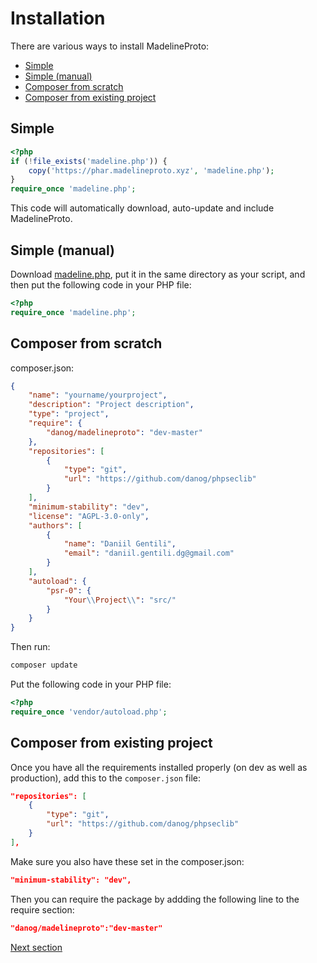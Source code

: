 # Installation

There are various ways to install MadelineProto:

* [Simple](#simple)
* [Simple (manual)](#simple-manual)
* [Composer from scratch](#composer-from-scratch)
* [Composer from existing project](#composer-from-existing-project)


## Simple

```php
<?php
if (!file_exists('madeline.php')) {
    copy('https://phar.madelineproto.xyz', 'madeline.php');
}
require_once 'madeline.php';
```

This code will automatically download, auto-update and include MadelineProto.


## Simple (manual)

Download [madeline.php](https://phar.madelineproto.xyz/madeline.php), put it in the same directory as your script, and then put the following code in your PHP file:
```php
<?php
require_once 'madeline.php';
```

## Composer from scratch

composer.json:
```json
{
    "name": "yourname/yourproject",
    "description": "Project description",
    "type": "project",
    "require": {
        "danog/madelineproto": "dev-master"
    },
    "repositories": [
        {
            "type": "git",
            "url": "https://github.com/danog/phpseclib"
        }
    ],
    "minimum-stability": "dev",
    "license": "AGPL-3.0-only",
    "authors": [
        {
            "name": "Daniil Gentili",
            "email": "daniil.gentili.dg@gmail.com"
        }
    ],
    "autoload": {
        "psr-0": {
            "Your\\Project\\": "src/"
        }
    }
}
```

Then run:
```bash
composer update
```

Put the following code in your PHP file:
```php
<?php
require_once 'vendor/autoload.php';
```

## Composer from existing project

Once you have all the requirements installed properly (on dev as well as production), add this to the ```composer.json``` file:

```json
"repositories": [
    {
        "type": "git",
        "url": "https://github.com/danog/phpseclib"
    }
],
```

Make sure you also have these set in the composer.json:

```json
"minimum-stability": "dev",
```

Then you can require the package by addding the following line to the require section:

```json
"danog/madelineproto":"dev-master"
```

<a href="https://docs.madelineproto.xyz/docs/UPDATES.html">Next section</a>
